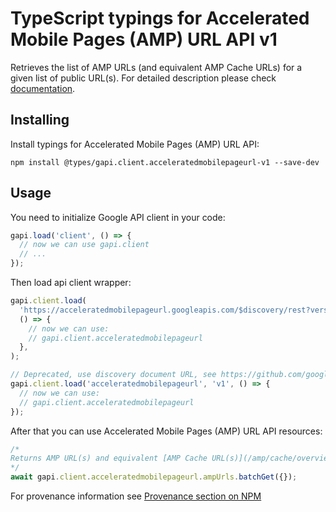 # TypeScript typings for Accelerated Mobile Pages (AMP) URL API v1

Retrieves the list of AMP URLs (and equivalent AMP Cache URLs) for a given list of public URL(s).
For detailed description please check [documentation](https://developers.google.com/amp/cache/).

## Installing

Install typings for Accelerated Mobile Pages (AMP) URL API:

```
npm install @types/gapi.client.acceleratedmobilepageurl-v1 --save-dev
```

## Usage

You need to initialize Google API client in your code:

```typescript
gapi.load('client', () => {
  // now we can use gapi.client
  // ...
});
```

Then load api client wrapper:

```typescript
gapi.client.load(
  'https://acceleratedmobilepageurl.googleapis.com/$discovery/rest?version=v1',
  () => {
    // now we can use:
    // gapi.client.acceleratedmobilepageurl
  },
);
```

```typescript
// Deprecated, use discovery document URL, see https://github.com/google/google-api-javascript-client/blob/master/docs/reference.md#----gapiclientloadname----version----callback--
gapi.client.load('acceleratedmobilepageurl', 'v1', () => {
  // now we can use:
  // gapi.client.acceleratedmobilepageurl
});
```

After that you can use Accelerated Mobile Pages (AMP) URL API resources: <!-- TODO: make this work for multiple namespaces -->

```typescript
/*
Returns AMP URL(s) and equivalent [AMP Cache URL(s)](/amp/cache/overview#amp-cache-url-format).
*/
await gapi.client.acceleratedmobilepageurl.ampUrls.batchGet({});
```

For provenance information see [Provenance section on NPM](https://www.npmjs.com/package/@maxim_mazurok/gapi.client.acceleratedmobilepageurl-v1#Provenance:~:text=none-,Provenance,-Built%20and%20signed)
